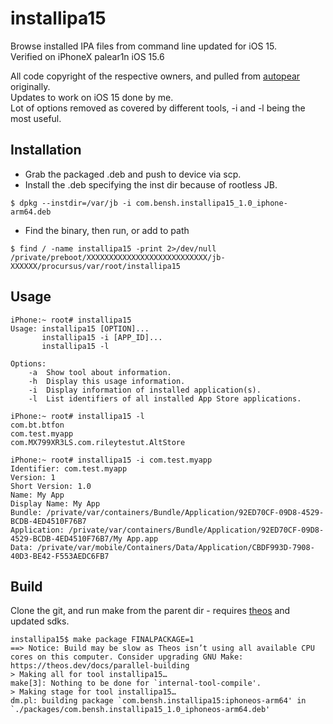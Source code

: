 # installipa15
Browse installed IPA files from command line updated for iOS 15.  
Verified on iPhoneX palear1n iOS 15.6

All code copyright of the respective owners, and pulled from [autopear](https://github.com/autopear/ipainstaller) originally.  
Updates to work on iOS 15 done by me.   
Lot of options removed as covered by different tools, -i and -l being the most useful.

## Installation
- Grab the packaged .deb and push to device via scp.
- Install the .deb specifying the inst dir because of rootless JB.
```
$ dpkg --instdir=/var/jb -i com.bensh.installipa15_1.0_iphone-arm64.deb
```
- Find the binary, then run, or add to path
```
$ find / -name installipa15 -print 2>/dev/null
/private/preboot/XXXXXXXXXXXXXXXXXXXXXXXXXXX/jb-XXXXXX/procursus/var/root/installipa15
```

## Usage
```
iPhone:~ root# installipa15 
Usage: installipa15 [OPTION]...
       installipa15 -i [APP_ID]...
       installipa15 -l
       
Options:
    -a  Show tool about information.
    -h  Display this usage information.
    -i  Display information of installed application(s).
    -l  List identifiers of all installed App Store applications.

iPhone:~ root# installipa15 -l
com.bt.btfon
com.test.myapp
com.MX799XR3LS.com.rileytestut.AltStore

iPhone:~ root# installipa15 -i com.test.myapp
Identifier: com.test.myapp
Version: 1
Short Version: 1.0
Name: My App
Display Name: My App
Bundle: /private/var/containers/Bundle/Application/92ED70CF-09D8-4529-BCDB-4ED4510F76B7
Application: /private/var/containers/Bundle/Application/92ED70CF-09D8-4529-BCDB-4ED4510F76B7/My App.app
Data: /private/var/mobile/Containers/Data/Application/CBDF993D-7908-40D3-BE42-F553AEDC6FB7
```

## Build
Clone the git, and run make from the parent dir - requires [theos](https://theos.dev/docs/installation-macos) and updated sdks.
```
installipa15$ make package FINALPACKAGE=1
==> Notice: Build may be slow as Theos isn’t using all available CPU cores on this computer. Consider upgrading GNU Make: https://theos.dev/docs/parallel-building
> Making all for tool installipa15…
make[3]: Nothing to be done for `internal-tool-compile'.
> Making stage for tool installipa15…
dm.pl: building package `com.bensh.installipa15:iphoneos-arm64' in `./packages/com.bensh.installipa15_1.0_iphoneos-arm64.deb'
```
